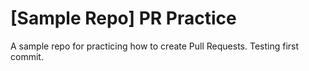 # [Sample Repo] PR Practice
A sample repo for practicing how to create Pull Requests. 
Testing first commit.
